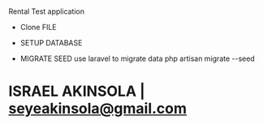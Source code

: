 #

 Rental Test application

 - Clone FILE

 - SETUP DATABASE

 - MIGRATE SEED
 use laravel to migrate data
 php artisan migrate --seed


 # ISRAEL AKINSOLA | seyeakinsola@gmail.com
